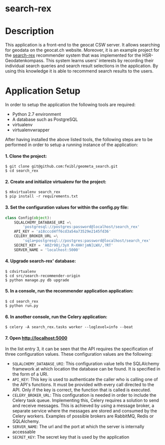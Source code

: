 search-rex
==========

# Description
This application is a front-end to the geocat CSW server. It allows searching for geodata on the geocat.ch website. Moreover, it is an example project for the [search-rex](https://github.com/feibl/search-rex) recommender system that was implemented for the HSR-Geodatenkompass. This system learns users' interests by recording their individual search queries and search result selections in the application. By using this knowledge it is able to recommend search results to the users.

# Application Setup 
In order to setup the application the following tools are required:
* Python 2.7 environment
* A database such as PostgreSQL
* virtualenv
* virtualenvwrapper

After having installed the above listed tools, the following steps are to be performed in order to setup a running instance of the application:

#### 1. Clone the project:
```
$ git clone git@github.com:feibl/geometa_search.git
$ cd search_rex
```
#### 2. Create and initialize virtualenv for the project:
```
$ mkvirtualenv search_rex
$ pip install -r requirements.txt
```
#### 3. Set the configuration values for within the config.py file:
```python
class Config(object):
    SQLALCHEMY_DATABASE_URI =\
        'postgresql://postgres:password@localhost/search_rex'
    API_KEY = 'a18cccd4ff6cd3a54a73529e2145fd36'
    CELERY_BROKER_URL =\
        'sqla+postgresql://postgres:password@localhost/search_rex'
    SECRET_KEY = 'A0Zr98j/3yX R~XHH!jmN]LWX/,?RT'
    SERVER_NAME = 'localhost:5000'
```
#### 4. Upgrade search-rex' database:
```
$ cdvirtualenv
$ cd src/search-recommender-origin
$ python manage.py db upgrade
```
#### 5. In a console, run the recommender application application:
```
$ cd search_rex
$ python run.py
```
#### 6. In another console, run the Celery application:
```
$ celery -A search_rex.tasks worker --loglevel=info --beat
```
#### 7. Open [http://localhost:5000](http://localhost:5000)

In the list entry 3, it can be seen that the API requires the specification of three configuration values. These configuration values are the following:
* `SQLALCHEMY_DATABASE_URI`: This configuration value tells the SQLAlchemy framework at which location the database can be found. It is specified in the form of a URI.
* `API_KEY`: This key is used to authenticate the caller who is calling one of the API's functions. It must be provided with every call directed to the API. Only if the key is correct, the function that is called is executed.
* `CELERY_BROKER_URL`: This configuration is needed in order to include the Celery task queue. Implementing this, Celery requires a solution to send and receive messages. This is achieved by using a message broker, a separate service where the messages are stored and consumed by the Celery workers. Examples of possible brokers are RabbitMQ, Redis or SQLAlchemy.
* `SERVER_NAME`: The url and the port at which the server is internally accessable
* `SECRET_KEY`: The secret key that is used by the application
